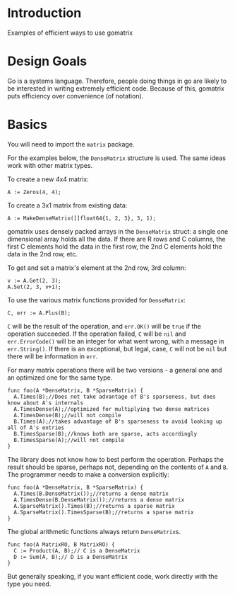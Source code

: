 # Introduction #

Examples of efficient ways to use gomatrix


# Design Goals #

Go is a systems language. Therefore, people doing things in go are likely to be interested in writing extremely efficient code. Because of this, gomatrix puts efficiency over convenience (of notation).

# Basics #

You will need to import the `matrix` package.

For the examples below, the `DenseMatrix` structure is used. The same ideas work with other matrix types.

To create a new 4x4 matrix:

```
A := Zeros(4, 4);
```

To create a 3x1 matrix from existing data:

```
A := MakeDenseMatrix([]float64{1, 2, 3}, 3, 1);
```

gomatrix uses densely packed arrays in the `DenseMatrix` struct: a single one dimensional array holds all the data. If there are R rows and C columns, the first C elements hold the data in the first row, the 2nd C elements hold the data in the 2nd row, etc.

To get and set a matrix's element at the 2nd row, 3rd column:

```
v := A.Get(2, 3);
A.Set(2, 3, v+1);
```

To use the various matrix functions provided for `DenseMatrix`:
```
C, err := A.Plus(B);
```
`C` will be the result of the operation, and `err.OK()` will be `true` if the operation succeeded. If the operation failed, `C` will be `nil` and `err.ErrorCode()` will be an integer for what went wrong, with a message in `err.String()`. If there is an exceptional, but legal, case, `C` will not be `nil` but there will be information in `err`.

For many matrix operations there will be two versions - a general one and an optimized one for the same type.
```
func foo(A *DenseMatrix, B *SparseMatrix) {
  A.Times(B);//Does not take advantage of B's sparseness, but does know about A's internals
  A.TimesDense(A);//optimized for multiplying two dense matrices
  A.TimesDense(B);//will not compile
  B.Times(A);//takes advantage of B's sparseness to avoid looking up all of A's entries
  B.TimesSparse(B);//knows both are sparse, acts accordingly
  B.TimesSparse(A);//will not compile
}
```

The library does not know how to best perform the operation. Perhaps the result should be sparse, perhaps not, depending on the contents of `A` and `B`. The programmer needs to make a conversion explicitly:
```
func foo(A *DenseMatrix, B *SparseMatrix) {
  A.Times(B.DenseMatrix());//returns a dense matrix
  A.TimesDense(B.DenseMatrix());//returns a dense matrix
  A.SparseMatrix().Times(B);//returns a sparse matrix
  A.SparseMatrix().TimesSparse(B);//returns a sparse matrix
}
```

The global arithmetic functions always return `DenseMatrix`s.
```
func foo(A MatrixRO, B MatrixRO) {
  C := Product(A, B);// C is a DenseMatrix
  D := Sum(A, B);// D is a DenseMatrix
}
```

But generally speaking, if you want efficient code, work directly with the type you need.